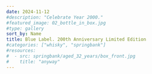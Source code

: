 ```yaml
---
date: 2024-11-12
#description: "Celebrate Year 2000."
#featured_image: 02_bottle_in_box.jpg
#type: gallery
sort_by: Name
title: Blue Label. 200th Anniversary Limited Edition
#categories: ["whisky", "springbank"]
#resources:
#  - src: springbank/aged_32_years/box_front.jpg
#    title: "anyway"
---
```


